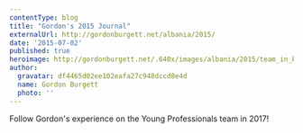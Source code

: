 ```yaml
---
contentType: blog
title: "Gordon's 2015 Journal"
externalUrl: http://gordonburgett.net/albania/2015/
date: '2015-07-02'
published: true
heroimage: http://gordonburgett.net/.640x/images/albania/2015/team_in_berat.jpg
author:
  gravatar: df4465d02ee102eafa27c948dccd8e4d
  name: Gordon Burgett
  photo: ''
---
```


Follow Gordon's experience on the Young Professionals team in 2017!